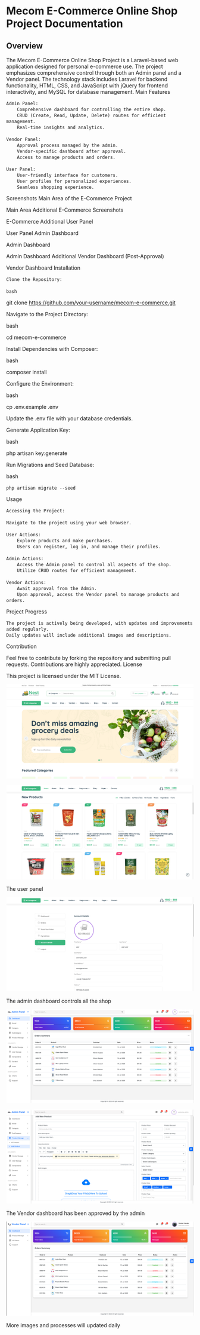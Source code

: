 # Mecom E-Commerce Online Shop Project Documentation

## Overview

The Mecom E-Commerce Online Shop Project is a Laravel-based web application designed for personal e-commerce use. The project emphasizes comprehensive control through both an Admin panel and a Vendor panel. The technology stack includes Laravel for backend functionality, HTML, CSS, and JavaScript with jQuery for frontend interactivity, and MySQL for database management.
Main Features

    Admin Panel:
        Comprehensive dashboard for controlling the entire shop.
        CRUD (Create, Read, Update, Delete) routes for efficient management.
        Real-time insights and analytics.

    Vendor Panel:
        Approval process managed by the admin.
        Vendor-specific dashboard after approval.
        Access to manage products and orders.

    User Panel:
        User-friendly interface for customers.
        User profiles for personalized experiences.
        Seamless shopping experience.

Screenshots
Main Area of the E-Commerce Project

Main Area
Additional E-Commerce Screenshots

E-Commerce Additional
User Panel

User Panel
Admin Dashboard

Admin Dashboard

Admin Dashboard Additional
Vendor Dashboard (Post-Approval)

Vendor Dashboard
Installation

    Clone the Repository:

    bash

git clone https://github.com/your-username/mecom-e-commerce.git

Navigate to the Project Directory:

bash

cd mecom-e-commerce

Install Dependencies with Composer:

bash

composer install

Configure the Environment:

bash

cp .env.example .env

Update the .env file with your database credentials.

Generate Application Key:

bash

php artisan key:generate

Run Migrations and Seed Database:

bash

    php artisan migrate --seed

Usage

    Accessing the Project:

    Navigate to the project using your web browser.

    User Actions:
        Explore products and make purchases.
        Users can register, log in, and manage their profiles.

    Admin Actions:
        Access the Admin panel to control all aspects of the shop.
        Utilize CRUD routes for efficient management.

    Vendor Actions:
        Await approval from the Admin.
        Upon approval, access the Vendor panel to manage products and orders.

Project Progress

    The project is actively being developed, with updates and improvements added regularly.
    Daily updates will include additional images and descriptions.

Contribution

Feel free to contribute by forking the repository and submitting pull requests. Contributions are highly appreciated.
License

This project is licensed under the MIT License.

![](example-images/exampleImage_1.png)

![](example-images/exampleImage_2.png)

The user panel

![](example-images/exampleImage_3.png)

The admin dashboard controls all the shop

![](example-images/exampleImage_4.png)

![](example-images/exampleImage_5.png)

The Vendor dashboard has been approved by the admin

![](example-images/exampleImage_6.png)

More images and processes will updated daily
